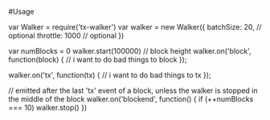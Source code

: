 #Usage

var Walker = require('tx-walker')
var walker = new Walker({
  batchSize: 20, // optional
  throttle: 1000 // optional
})

var numBlocks = 0
walker.start(100000) // block height
walker.on('block', function(block) {
  // i want to do bad things to block
});

walker.on('tx', function(tx) {
  // i want to do bad things to tx
});

// emitted after the last 'tx' event of a block, unless the walker is stopped in the middle of the block
walker.on('blockend', function() {
  if (++numBlocks === 10) walker.stop()
})